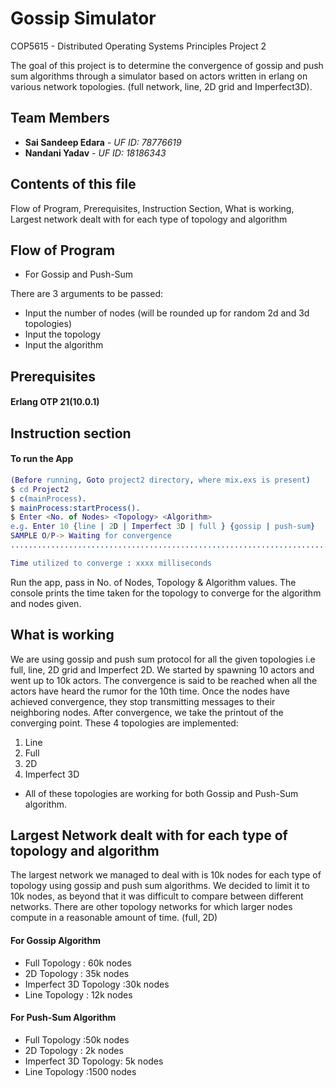 # Gossip Simulator
COP5615 - Distributed Operating Systems Principles Project 2

The goal of this project is to determine the convergence of gossip and push sum algorithms through a simulator based on actors written in erlang on various network topologies. (full network, line, 2D grid and Imperfect3D).

## Team Members
* **Sai Sandeep Edara** - *UF ID: 78776619*
* **Nandani Yadav** - *UF ID: 18186343*

## Contents of this file

Flow of Program, Prerequisites, Instruction Section, What is working, Largest network dealt with for each type of topology and algorithm

## Flow of Program

* For Gossip and Push-Sum

There are 3 arguments to be passed:

* Input the number of nodes (will be rounded up for random 2d and 3d topologies)
* Input the topology
* Input the algorithm



## Prerequisites

#### Erlang OTP 21(10.0.1)


## Instruction section

#### To run the App

```erlang
(Before running, Goto project2 directory, where mix.exs is present)
$ cd Project2
$ c(mainProcess).
$ mainProcess:startProcess().
$ Enter <No. of Nodes> <Topology> <Algorithm>
e.g. Enter 10 {line | 2D | Imperfect 3D | full } {gossip | push-sum}
SAMPLE O/P-> Waiting for convergence
.................................................................................................................................................................

Time utilized to converge : xxxx milliseconds
```
Run the app, pass in No. of Nodes, Topology & Algorithm values. The console prints the time taken for the topology to converge for the algorithm and nodes given.


## What is working
We are using gossip and push sum protocol for all the given topologies i.e full, line, 2D grid and Imperfect 2D. We started by spawning 10 actors and went up to 10k actors. The convergence is said to be reached when all the actors have heard the rumor for the 10th time. Once the nodes have achieved convergence, they stop transmitting messages to their neighboring nodes. After convergence, we take the printout of the converging point.
These 4 topologies are implemented:

1. Line
2. Full
3. 2D
4. Imperfect 3D


* All of these topologies are working for both Gossip and Push-Sum algorithm.


## Largest Network dealt with for each type of topology and algorithm

The largest network we managed to deal with is 10k nodes for each type of  topology using gossip and push sum algorithms. We decided to limit it to 10k nodes, as beyond that it was difficult to compare between different networks. There are other topology networks for which larger nodes compute in a reasonable amount of time. (full, 2D)

#### For Gossip Algorithm
* Full Topology : 60k nodes
* 2D Topology : 35k nodes
* Imperfect 3D Topology :30k  nodes
* Line Topology : 12k  nodes


#### For Push-Sum Algorithm
* Full Topology :50k nodes
* 2D Topology  : 2k  nodes
* Imperfect 3D Topology: 5k nodes
* Line Topology :1500 nodes
